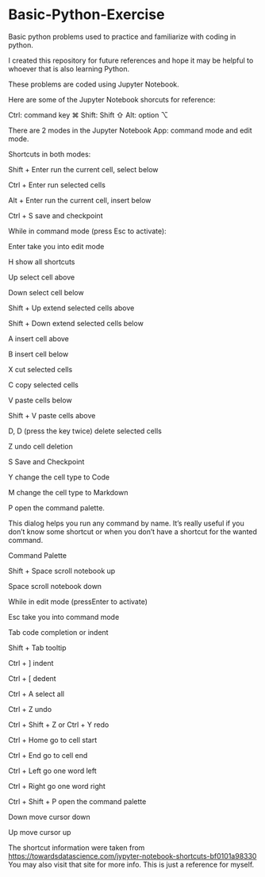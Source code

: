 # Basic-Python-Exercise
Basic python problems used to practice and familiarize with coding in python.

I created this repository for future references and hope it may be helpful to whoever that is also learning Python.


These problems are coded using Jupyter Notebook.

Here are some of the Jupyter Notebook shorcuts for reference:

Ctrl: command key ⌘
Shift: Shift ⇧
Alt: option ⌥

There are 2 modes in the Jupyter Notebook App: command mode and edit mode. 

Shortcuts in both modes:

Shift + Enter run the current cell, select below

Ctrl + Enter run selected cells

Alt + Enter run the current cell, insert below

Ctrl + S save and checkpoint

While in command mode (press Esc to activate):

Enter take you into edit mode

H show all shortcuts

Up select cell above

Down select cell below

Shift + Up extend selected cells above

Shift + Down extend selected cells below

A insert cell above

B insert cell below

X cut selected cells

C copy selected cells

V paste cells below

Shift + V paste cells above

D, D (press the key twice) delete selected cells

Z undo cell deletion

S Save and Checkpoint

Y change the cell type to Code

M change the cell type to Markdown

P open the command palette.

This dialog helps you run any command by name. It’s really useful if you don’t know some shortcut or when you don’t have a shortcut for the wanted command.

Command Palette

Shift + Space scroll notebook up

Space scroll notebook down

While in edit mode (pressEnter to activate)

Esc take you into command mode

Tab code completion or indent

Shift + Tab tooltip

Ctrl + ] indent

Ctrl + [ dedent

Ctrl + A select all

Ctrl + Z undo

Ctrl + Shift + Z or Ctrl + Y redo

Ctrl + Home go to cell start

Ctrl + End go to cell end

Ctrl + Left go one word left

Ctrl + Right go one word right

Ctrl + Shift + P open the command palette

Down move cursor down

Up move cursor up


The shortcut information were taken from https://towardsdatascience.com/jypyter-notebook-shortcuts-bf0101a98330
You may also visit that site for more info. This is just a reference for myself.
